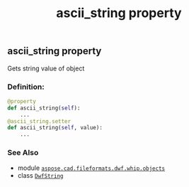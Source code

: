 ﻿---
title: ascii_string property
second_title: Aspose.CAD for Python via .NET API References
description: 
type: docs
weight: 30
url: /aspose.cad.fileformats.dwf.whip.objects/dwfstring/ascii_string/
is_root: false
---

## ascii_string property


Gets string value of object
### Definition:
```python
@property
def ascii_string(self):
    ...
@ascii_string.setter
def ascii_string(self, value):
    ...
```

### See Also
* module [`aspose.cad.fileformats.dwf.whip.objects`](../../)
* class [`DwfString`](/cad/python-net/aspose.cad.fileformats.dwf.whip.objects/dwfstring)
